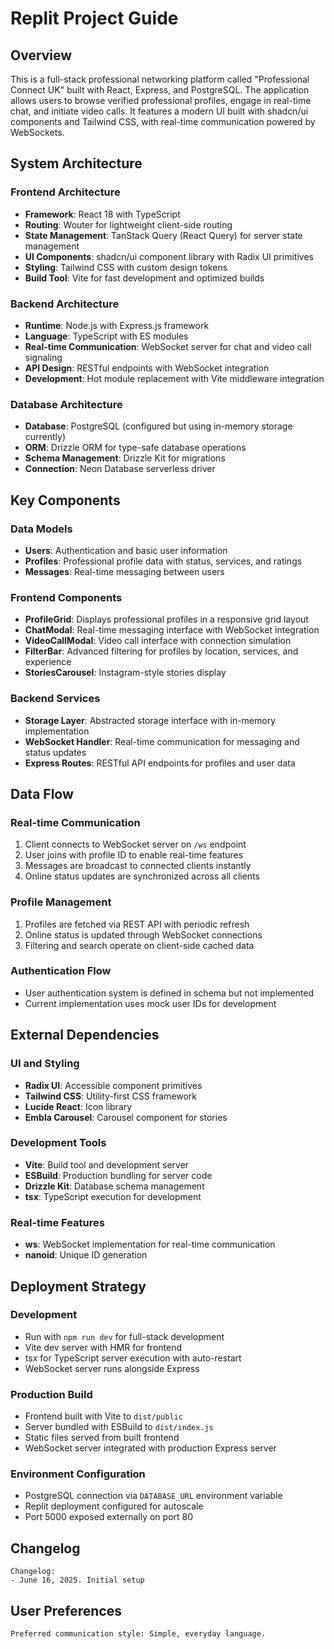 # Replit Project Guide

## Overview

This is a full-stack professional networking platform called "Professional Connect UK" built with React, Express, and PostgreSQL. The application allows users to browse verified professional profiles, engage in real-time chat, and initiate video calls. It features a modern UI built with shadcn/ui components and Tailwind CSS, with real-time communication powered by WebSockets.

## System Architecture

### Frontend Architecture
- **Framework**: React 18 with TypeScript
- **Routing**: Wouter for lightweight client-side routing
- **State Management**: TanStack Query (React Query) for server state management
- **UI Components**: shadcn/ui component library with Radix UI primitives
- **Styling**: Tailwind CSS with custom design tokens
- **Build Tool**: Vite for fast development and optimized builds

### Backend Architecture
- **Runtime**: Node.js with Express.js framework
- **Language**: TypeScript with ES modules
- **Real-time Communication**: WebSocket server for chat and video call signaling
- **API Design**: RESTful endpoints with WebSocket integration
- **Development**: Hot module replacement with Vite middleware integration

### Database Architecture
- **Database**: PostgreSQL (configured but using in-memory storage currently)
- **ORM**: Drizzle ORM for type-safe database operations
- **Schema Management**: Drizzle Kit for migrations
- **Connection**: Neon Database serverless driver

## Key Components

### Data Models
- **Users**: Authentication and basic user information
- **Profiles**: Professional profile data with status, services, and ratings
- **Messages**: Real-time messaging between users

### Frontend Components
- **ProfileGrid**: Displays professional profiles in a responsive grid layout
- **ChatModal**: Real-time messaging interface with WebSocket integration  
- **VideoCallModal**: Video call interface with connection simulation
- **FilterBar**: Advanced filtering for profiles by location, services, and experience
- **StoriesCarousel**: Instagram-style stories display

### Backend Services
- **Storage Layer**: Abstracted storage interface with in-memory implementation
- **WebSocket Handler**: Real-time communication for messaging and status updates
- **Express Routes**: RESTful API endpoints for profiles and user data

## Data Flow

### Real-time Communication
1. Client connects to WebSocket server on `/ws` endpoint
2. User joins with profile ID to enable real-time features
3. Messages are broadcast to connected clients instantly
4. Online status updates are synchronized across all clients

### Profile Management
1. Profiles are fetched via REST API with periodic refresh
2. Online status is updated through WebSocket connections
3. Filtering and search operate on client-side cached data

### Authentication Flow
- User authentication system is defined in schema but not implemented
- Current implementation uses mock user IDs for development

## External Dependencies

### UI and Styling
- **Radix UI**: Accessible component primitives
- **Tailwind CSS**: Utility-first CSS framework
- **Lucide React**: Icon library
- **Embla Carousel**: Carousel component for stories

### Development Tools
- **Vite**: Build tool and development server
- **ESBuild**: Production bundling for server code
- **Drizzle Kit**: Database schema management
- **tsx**: TypeScript execution for development

### Real-time Features
- **ws**: WebSocket implementation for real-time communication
- **nanoid**: Unique ID generation

## Deployment Strategy

### Development
- Run with `npm run dev` for full-stack development
- Vite dev server with HMR for frontend
- tsx for TypeScript server execution with auto-restart
- WebSocket server runs alongside Express

### Production Build
- Frontend built with Vite to `dist/public`
- Server bundled with ESBuild to `dist/index.js`
- Static files served from built frontend
- WebSocket server integrated with production Express server

### Environment Configuration
- PostgreSQL connection via `DATABASE_URL` environment variable
- Replit deployment configured for autoscale
- Port 5000 exposed externally on port 80

## Changelog

```
Changelog:
- June 16, 2025. Initial setup
```

## User Preferences

```
Preferred communication style: Simple, everyday language.
```